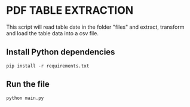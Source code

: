 # PDF TABLE EXTRACTION

This script will read table date in the folder "files" and extract, transform and load the table data into a csv file.

## Install Python dependencies
``` 
pip install -r requirements.txt
```

## Run the file
``` 
python main.py
```